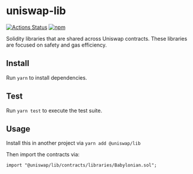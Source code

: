 # uniswap-lib

[![Actions Status](https://github.com/Uniswap/uniswap-lib/workflows/CI/badge.svg)](https://github.com/Uniswap/uniswap-lib/actions)
[![npm](https://img.shields.io/npm/v/@uniswap/lib)](https://unpkg.com/@uniswap/lib@latest/)

Solidity libraries that are shared across Uniswap contracts. These libraries are focused on safety and gas efficiency.

## Install

Run `yarn` to install dependencies.

## Test

Run `yarn test` to execute the test suite.

## Usage

Install this in another project via `yarn add @uniswap/lib` 

Then import the contracts via:

```solidity
import "@uniswap/lib/contracts/libraries/Babylonian.sol"; 
```
